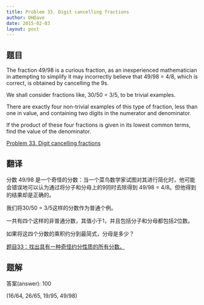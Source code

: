 ```yaml
---
title: Problem 33. Digit cancelling fractions
author: DHDave
date: 2015-02-03
layout: post
---
```


## 题目

The fraction 49/98 is a curious fraction, as an inexperienced mathematician in attempting to simplify it may incorrectly believe that 49/98 = 4/8, which is correct, is obtained by cancelling the 9s.

We shall consider fractions like, 30/50 = 3/5, to be trivial examples.
<!--more-->
There are exactly four non-trivial examples of this type of fraction, less than one in value, and containing two digits in the numerator and denominator.

If the product of these four fractions is given in its lowest common terms, find the value of the denominator.

[Problem 33. Digit cancelling fractions](https://projecteuler.net/problem=33 "Problem 33")

## 翻译

分数 49/98 是一个奇怪的分数：当一个菜鸟数学家试图对其进行简化时，他可能会错误地可以认为通过将分子和分母上的9同时去除得到 49/98 = 4/8。但他得到的结果却是正确的。

我们将30/50 = 3/5这样的分数作为普通个例。

一共有四个这样的非普通分数，其值小于1，并且包括分子和分母都包括2位数。

如果将这四个分数的乘积约分到最简式，分母是多少？

[题目33：找出具有一种奇怪约分性质的所有分数。](http://pe.spiritzhang.com/index.php/2011-05-11-09-44-54/34-33 "题目33")

## 题解

答案(answer): 100

(16/64, 26/65, 19/95, 49/98)
